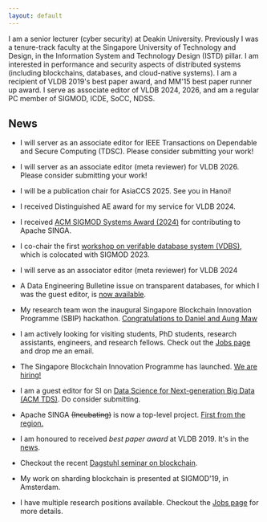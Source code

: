 ```yaml
---
layout: default
---
```


I am a senior lecturer (cyber security) at Deakin University.  Previously I was a tenure-track faculty at the Singapore
University of Technology and Design, in the Information System and Technology Design (ISTD) pillar. I am interested in
performance and security aspects of distributed systems (including blockchains, databases, and cloud-native systems).  I
am a recipient of VLDB 2019's best paper award, and MM'15 best paper runner up award. I serve as associate editor of
VLDB 2024, 2026, and am a regular PC member of SIGMOD, ICDE, SoCC, NDSS.   


## News
* I will server as an associate editor for IEEE Transactions on Dependable and Secure Computing (TDSC). Please consider submitting your work!
* I will server as an associate editor (meta reviewer) for VLDB 2026. Please consider submitting your work!
* I will be a publication chair for AsiaCCS 2025. See you in Hanoi!
* I received Distinguished AE award for my service for VLDB 2024. 
* I received [ACM SIGMOD Systems Award (2024)](https://2024.sigmod.org/sigmod_awards.shtm) for contributing to Apache SINGA. 
* I co-chair the first [workshop on verifable database system (VDBS)](https://veridbsys.github.io/), which is colocated with SIGMOD 2023.  
* I will serve as an associator editor (meta reviewer) for VLDB 2024 
* A Data Engineering Bulletine issue on transparent databases, for which I was the guest editor, is [now available](http://sites.computer.org/debull/A22june/A22JUNE-CD.pdf). 
* My research team won the inaugural Singapore Blockchain Innovation Programme (SBIP) hackathon.
[Congratulations to Daniel and Aung
Maw](https://istd.sutd.edu.sg/news-events/event/news/congratulations-to-research-team-of-assistant-professor-dinh-tien-tuan-anh-who-won-the-first-prize-enthusiast-track-of-singapore-blockchain-hackathon-2021/)
* I am actively looking for visiting students, PhD students, research assistants, engineers, and research fellows. Check out the [Jobs page](/jobs) and drop me an email.  
* The Singapore Blockchain Innovation Programme has launched. [We are hiring!](https://sbip.sg/category/careers/)
* I am a guest editor for SI on [Data Science for Next-generation Big Data (ACM TDS)](https://dl.acm.org/pb-assets/static_journal_pages/tds/pdf/tds-cfp-special-issue-data-science-next-gen-big-data-1603646817537.pdf). Do consider submitting. 
* Apache SINGA ~~(Incubating)~~ is now a top-level project. [First from the region.](https://www.straitstimes.com/tech/nus-teams-ai-system-first-from-southeast-asia-to-enter-ranks-of-worlds-top-open-source-software?fbclid=IwAR2AgdO-DVMcC9Pcz3aroFdDwUsGkV3cdMS2Iq0Gf5x6QHIy1D68p0_zuI8)

* I am honoured to received *best paper award* at VLDB 2019. It's in the [news](https://www.comp.nus.edu.sg/news/3089-2019-vldb-bestpaper/).  
* Checkout the recent [Dagstuhl seminar on blockchain](https://www.dagstuhl.de/en/program/calendar/semhp/?semnr=19261).
* My work on sharding blockchain is presented at SIGMOD'19, in Amsterdam.
* I have multiple research positions available. Checkout the [Jobs page](/jobs) for more details. 
